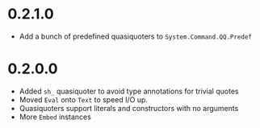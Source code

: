 0.2.1.0
=======

  * Add a bunch of predefined quasiquoters to `System.Command.QQ.Predef`

0.2.0.0
=======

  * Added `sh_` quasiquoter to avoid type annotations for trivial quotes
  * Moved `Eval` onto `Text` to speed I/O up.
  * Quasiquoters support literals and constructors with no arguments
  * More `Embed` instances

